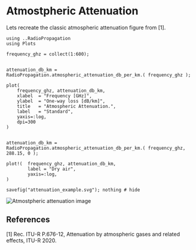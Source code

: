 # Atmostpheric Attenuation

Lets recreate the classic atmospheric attenuation figure from [1].

```@example AtmostphericAtten
using ..RadioPropagation
using Plots

frequency_ghz = collect(1:600);


attenuation_db_km = RadioPropagation.atmospheric_attenuation_db_per_km.( frequency_ghz );

plot(
    frequency_ghz, attenuation_db_km,
    xlabel  = "Frequency [GHz]",
    ylabel  = "One-way loss [dB/km]",
    title   = "Atmospheric Attenuation.",
    label   = "Standard",
    yaxis=:log,
    dpi=300
)


attenuation_db_km = RadioPropagation.atmospheric_attenuation_db_per_km.( frequency_ghz, 288.15, 0 );

plot!(  frequency_ghz, attenuation_db_km,
        label = "Dry air",
        yaxis=:log,
)

savefig("attenuation_example.svg"); nothing # hide
```

![Atmostpheric attenuation image](attenuation_example.svg)

## References

[1] Rec. ITU-R P.676-12, Attenuation by atmospheric gases and related effects, ITU-R 2020.
